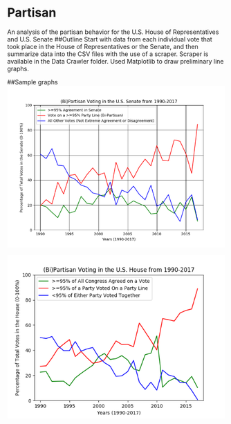 # Partisan
An analysis of the partisan behavior for the U.S. House of Representatives and U.S. Senate
##Outline
Start with data from each individual vote that took place in the House of Representatives or the Senate, and then summarize data into the CSV files with the use of a scraper. 
Scraper is available in the Data Crawler folder. 
Used Matplotlib to draw preliminary line graphs. 

##Sample graphs
![alt text](https://github.com/shivamparikh/partisan/blob/master/Visualizations/senate_try_1.png "Senate Partisan")

![alt text](https://github.com/shivamparikh/partisan/blob/master/Visualizations/partisan_house_total.png "HoR Partisan")




